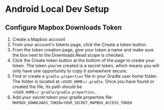 # Android Local Dev Setup

## Configure Mapbox Downloads Token
1. Create a Mapbox account
2. From your account's tokens page, click the Create a token button.
3. From the token creation page, give your token a name and make sure the box next to the Downloads:Read scope is checked.
4. Click the Create token button at the bottom of the page to create your token. The token you've created is a secret token, which means you will only have one opportunity to copy it somewhere secure.
5. Find or create a `gradle.properties` file in your Gradle user home folder. The folder is located at `«USER_HOME»/.gradle`. Once you have found or created the file, its path should be `«USER_HOME»/.gradle/gradle.properties`.
6. Add your secret token your gradle.properties file: `MAPBOX_DOWNLOADS_TOKEN=YOUR_SECRET_MAPBOX_ACCESS_TOKEN`